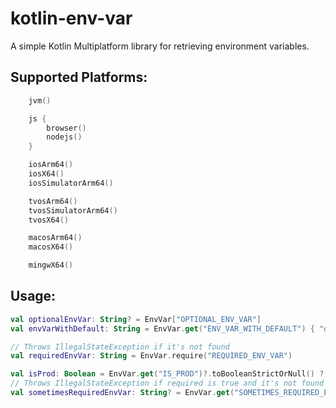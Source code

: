 # kotlin-env-var
A simple Kotlin Multiplatform library for retrieving environment variables.

## Supported Platforms:
```Kotlin
    jvm()

    js {
        browser()
        nodejs()
    }

    iosArm64()
    iosX64()
    iosSimulatorArm64()

    tvosArm64()
    tvosSimulatorArm64()
    tvosX64()

    macosArm64()
    macosX64()

    mingwX64()
```

## Usage:
```Kotlin
val optionalEnvVar: String? = EnvVar["OPTIONAL_ENV_VAR"]
val envVarWithDefault: String = EnvVar.get("ENV_VAR_WITH_DEFAULT") { "default" }

// Throws IllegalStateException if it's not found
val requiredEnvVar: String = EnvVar.require("REQUIRED_ENV_VAR")

val isProd: Boolean = EnvVar.get("IS_PROD")?.toBooleanStrictOrNull() ?: false
// Throws IllegalStateException if required is true and it's not found
val sometimesRequiredEnvVar: String? = EnvVar.get("SOMETIMES_REQUIRED_ENV_VAR", required = isProd)
```